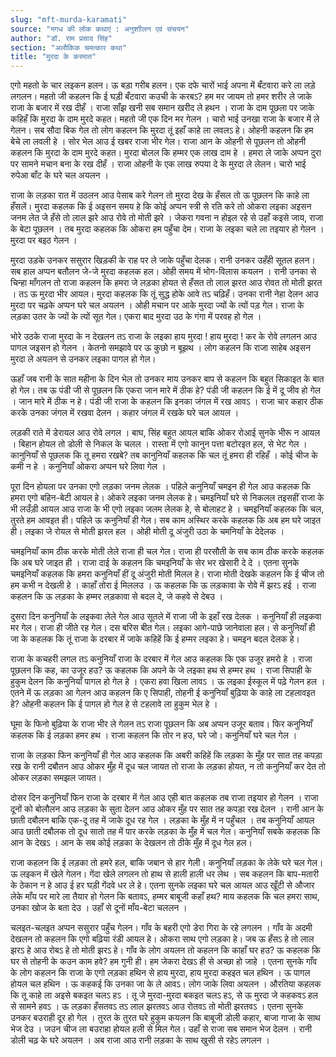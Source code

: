 ```yaml
---
slug: "mft-murda-karamati"
source: "मगध की लोक कथाएं : अनुशाीलन एवं संचयन"
author: "डॉ. राम प्रसाद सिंह"
section: "अलौकिक चमत्‍कार कथा"
title: "मुरदा के करमात"
---
```

एगो महतो के चार लइकन हलन। ऊ बड़ा गरीब हलन। एक दफे चारों भाई अपना में बँटवारा करे ला लड़े लगलन। महतो जी कहलन कि ई घड़ी बँटवारा कउची के करबऽ? हम मर जायम तो हमर शरीर ले जाके राजा के बजार में रख दीहँ । राजा साँझ खनी सब समान खरीद ले हथन । राजा के दाम पूछला पर जाके कहिहँ कि मुरदा के दाम मुरदे कहत। महतो जी एक दिन मर गेलन । चारो भाई उनखा राजा के बजार में ले गेलन। सब सौदा बिक गेल तो लोग कहलन कि मुरदा तूं इहाँ काहे ला लवलऽ हे। ओहनी कहलन कि हम बेचे ला लवली हे । सोर भेल आउ ई खबर राजा भीर गेल। राजा आन के ओहनी से पूछलन तो ओहनी कहलन कि मुरदा के दाम मुरदे कहत। मुरदा बोलल कि हम्मर एक लाख दाम हे । हमरा ले जाके अप्पन दुरा पर सामने मचान बना के रख दीहँ । राजा ओहनी के एक लाख रुपया दे के मुरदा ले लेलन। चारो भाई रुपेआ बाँट के घरे चल अयलन । 

राजा के लड़का रात में उठलन आउ पेसाब करे गेलन तो मुरदा देख के हँसल तो ऊ पूछलन कि काहे ला हँसलें। मुरदा कहलक कि ई अइसन समय हे कि कोई अप्पन स्त्री से रति करे तो ओकरा लइका अइसन जनम लेत जे हँसे तो लाल झरे आउ रोवे तो मोती झरे । जेकरा गवना न होइल रहे से उहाँ कइसे जाय, राजा के बेटा पूछलन । तब मुरदा कहलक कि ओकरा हम पहुँचा देम। राजा के लइका चले ला तइयार हो गेलन । मुरदा पर बइठ गेलन । 

मुरदा उड़के उनकर ससुरार खिड़की के राह पर ले जाके पहुँचा देलक। रानी उनकर उहँही सूतल हलन। सब हाल अप्पन बतौलन जे-जे मुरदा कहलक हल। ओही समय में भोग-विलास कयलन । रानी उनका से चिन्हा माँगलन तो राजा कहलन कि हमरा जे लड़का होयत से हँसत तो लाल झरत आउ रोवत तो मोती झरत । तऽ ऊ मुरदा भीर आयल। मुरदा कहलक कि तूं सुद्ध होके आवे तऽ चढ़िहँ। उनका रानी नेहा देलन आउ मुरदा पर चढ़के अप्पन घरे चल अयलन । ओही मचान पर आके मुरदा ज्यों के त्यों पड़ गेल। राजा के लड़का उतर के ज्यों के त्यों सूत गेल। एकरा बाद मुरदा उठ के गंगा में परवह हो गेल । 

भोरे उठके राजा मुरदा के न देखलन तऽ राजा के लइका हाय मुरदा ! हाय मुरदा !  कर के रोवे लगलन आउ पागल जइसन हो गेलन । केतनो समझावे पर ऊ कुछो न बूझथ । लोग कहलन कि राजा साहेब अइसन मुरदा ले अयलन से उनकर लइका पागल हो गेल। 

ऊहाँ जब रानी के सात महीना के दिन भेल तो उनकर माय उनकर बाप से कहलन कि बहुत सिकाइत के बात हो गेल। तब ऊ पंडी जी से पूछलन कि एकरा जान मारे में ठीक हे? पंडी जी कहलन कि ई में दू जीव हो गेल । जान मारे में ठीक न हे। पंडी जी राजा के कहलन कि इनका जंगल में रख आवऽ । राजा चार कहार ठीक करके उनका जंगल में रखवा देलन । कहार जंगल में रखके घरे चल आयल । 

लड़की राते में डेरायल आउ रोवे लगल । बाघ, सिंह बहुत आयल बाकि ओकर रोआई सुनके भीरू न आयल । बिहान होयल तो डोली से निकल के चलल । रास्ता में एगो कानुन पत्ता बटोरइत हल, से भेट गेल । कानुनियाँ से पूछलक कि तू हमरा रखबे? तब कानुनियाँ कहलक कि चल तूं हमरा ही रहिहँ । कोई चीज के कमी न हे । कनुनियाँ ओकरा अप्पन घरे लिवा गेल । 

पूरा दिन होयला पर उनका एगो लड़का जनम लेलक । पहिले कनुनियाँ चमइन ही गेल आउ कहलक कि हमरा एगो बहिन-बेटी आयल हे। ओकरे लइका जनम लेलक हे। चमइनियाँ घरे से निकलल तइसहीं राजा के भी लउँड़ी आयल आउ राजा के भी एगो लइका जलम लेलक हे, से बोलाहट हे । चमइनियाँ कहलक कि चल, तुरते हम आवइत ही। पहिले ऊ कनुनियाँ ही गेल। सब काम अस्थिर करके कहलक कि अब हम घरे जाइत ही। लइका जे रोयल से मोती झरल हल । ओही मोती दू अंजुरी उठा के चमनियाँ के देदेलक । 

चमइनियाँ काम ठीक करके मोती लेले राजा ही चल गेल। राजा ही परसौती के सब काम ठीक करके कहलक कि अब घरे जाइत ही । राजा दाई के कहलन कि चमइनियाँ के सेर भर खेसारी दे दे । एतना सुनके चमइनियाँ कहलक कि हमरा कनुनियाँ हीं दू अंजुरी मोती मिलल हे। राजा मोती देखके कहलन कि ई चीज तो हम कभी न देखली हे । काहाँ तोरा ई मिललउ । ऊ कहलक कि ऊ लड़कावा के रोवे में झरऽ हई । राजा कहलन कि ऊ लड़का के हम्मर लड़कावा से बदल दे, जे कहवे से देबउ । 

दुसरा दिन कनुनियाँ के लइकवा लेले गेल आउ सूतले में राजा जी के इहाँ रख देलक । कनुनियाँ ही लइकवा मर गेल। राजा ही जीते रह गेल। दस बरिस बीत गेल। लइका आगे-पाछे जानेवाला हल। से कनुनियाँ ही जा के कहलक कि तूं राजा के दरबार में जाके कहिहें कि ई हम्मर लइका हे। चमइन बदल देलक हे। 

राजा के कचहरी लगल तऽ कनुनियाँ राजा के दरबार में गेल आउ कहलक कि एक उजूर हमरो हे । राजा पूछलन कि कह, का उजूर हउ? ऊ कहलक कि अपने के जे लइका हथ से हम्मर हथ । राजा सिपाही के हुकुम देलन कि कनुनियाँ पागल हो गेल हे । एकरा हवा खिला लावऽ । ऊ लइका ईस्कूल में पढ़े गेलन हल । एतने में ऊ लड़का आ गेलन आउ कहलन कि ए सिपाही, तोहनी ई कनुनियाँ बुढ़िया के काहे ला टहलावइत हे? ओहनी कहलन कि ई पागल हो गेल हे से टहलावे ला हुकुम भेल हे । 

घूमा के फिनो बुढ़िया के राजा भीर ले गेलन तऽ राजा पूछलन कि अब अप्पन उजूर बताव। फिर कनुनियाँ कहलक कि ई लड़का हमर हथ । राजा कहलन कि तोर न हउ, घरे जो। कनुनियाँ घरे चल गेल । 

राजा के लड़का फिन कनुनियाँ ही गेल आउ कहलक कि अबरी कहिहें कि लड़का के मुँह पर सात तह कपड़ा रख के रानी दबौतन आउ ओकर मुँह में दूध चल जायत तो राजा के लड़का होयत, न तो कनुनियाँ कर देत तो ओकर लड़का समझल जायत। 

दोसर दिन कनुनियाँ फिन राजा के दरबार में गेल आउ एही बात कहलक तब राजा तइयार हो गेलन । राजा दूनों को बोलौलन आउ लड़का के सुता देलन आउ ओकर मुँह पर सात तह कपड़ा रख देलन । रानी आन के छाती दबौलन बाकि एक-दू तह में जाके दूध रह गेल । लड़का के मुँह में न पहुँचल । तब कनुनियाँ आयल आउ छाती दबौलक तो दूध सातो तह में पार करके लड़का के मुँह में चल गेल। कनुनियाँ सबके कहलक कि आन के देखऽ । आन के सब कोई लड़का के देखलन तो ठीके मुँह में दूध गेल हल। 

राजा कहलन कि ई लड़का तो हमरे हल, बाकि जबान से हार गेली। कनुनियाँ लड़का के लेके घरे चल गेल। ऊ लइकन में खेले गेलन। गेंदा खेले लगलन तो हाथ से हाली हाली धर लेथ । सब कहलन कि बाप-मतारी के ठेकान न हे आउ ई हर घड़ी गेंदवे धर ले हे। एतना सुनके लइका घरे चल आयल आउ खूँटी से औजार लेके माँय पर मारे ला तैयार हो गेलन कि बतावऽ, हम्मर बाबूजी कहाँ हथ? माय कहलक कि चल हमरा साथ, उनका खोज के बता देउ । उहाँ से दूनों माँय-बेटा चललन । 

चलइत-चलइत अप्पन ससुरार पहुँच गेलन। गाँव के बहरी एगो डेरा गिरा के रहे लगलन । गाँव के अदमी देखलन तो कहलन कि एगो बढ़िया रंडी आयल हे। ओकरा साथ एगो लड़का हे। जब ऊ हँसऽ हे तो लाल झरऽ हे आउ रोबऽ हे तो मोती झरऽ हे। गाँव के लोग अयलन तो कहलन कि काहाँ घर हउ? ऊ कहलक कि घर से तोहनी के कउन काम हवे? हम गुनी ही। हम जेकरा देखऽ ही से अच्छा हो जाहे । एतना सुनके गाँव के लोग कहलन कि राजा के एगो लड़का हथिन से हाय मुरदा, हाय मुरदा कहइत चल हथिन । ऊ पागल होयल चल हथिन । ऊ कहकई कि उनका जा के ले आवऽ। लोग जाके लिवा अयलन । औरतिया कहलक कि तू काहे ला अइसे बकइत चलऽ हऽ । तू जे मुरदा-मुरदा बकइत चलऽ हऽ, से ऊ मुरदा जे कहकवऽ हल से सामने हवऽ । ऊ लड़का हँसतवऽ तऽ लाल झरतवऽ आउ रोतवऽ तो मोती झरतवऽ । एतना सुनके उनकर बउराही दूर हो गेल । तुरत के तुरत घरे हुकुम कयलन कि बाबूजी डोली कहार, बाजा गाजा के साथ भेज देउ । जउन चीज ला बउराहा होयल हली से मिल गेल। उहाँ से राजा सब समान भेज देलन । रानी डोली चढ़ के घरे अयलन । अब राजा आउ रानी लड़का के साथ खुसी से रहेऽ लगलन । 